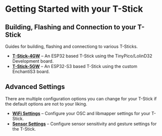 # Getting Started with your T-Stick

## Building, Flashing and Connection to your T-Stick
Guides for building, flashing and connectiong to various T-Sticks.

<div class="grid cards" markdown>

- __[T-Stick-4GW]__ – An ESP32 based T-Stick using the TinyPico/LolinD32 Development board.
- __[T-Stick-5GW]__ – An ESP32-S3 based T-Stick using the custom EnchantiS3 board.

</div>

  [T-Stick-4GW]: ../designs/tstick-4gw/index.md
  [T-Stick-5GW]: ../designs/tstick-5gw/index.md

## Advanced Settings

There are multiple configuration options you can change for your T-Stick if the default options are not to your liking.

<div class="grid cards" markdown>

- __[WiFi Settings]__ – Configure your OSC and libmapper settings for your T-Stick.
- __[Sensor Settings]__ – Configure sensor sensitivity and gesture settings for the T-Stick.

</div>

  [WiFi Settings]: wireless-settings.md
  [Sensor Settings]: advanced-settings.md
